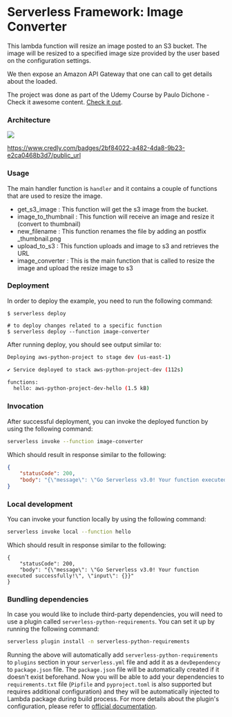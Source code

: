 
# Serverless Framework: Image Converter

This lambda function will resize an image posted to an S3 bucket. The image will be resized to a specified image size provided by the user based on the configuration settings.

We then expose an Amazon API Gateway that one can call to get details about the loaded.

The project was done as part of the Udemy Course by Paulo Dichone - Check it awesome content. [Check it out](https://www.udemy.com/course/aws-lambda-serverless/).

### **Architecture**

![](https://koremarcelblog.blob.core.windows.net/box-blog/ELT%20Project.png)



https://www.credly.com/badges/2bf84022-a482-4da8-9b23-e2ca0468b3d7/public_url

### **Usage**

The main handler function is `handler` and it contains a couple of functions that are used to resize the image.

* get_s3_image : This function will get the s3 image from the bucket.
* image_to_thumbnail : This function will receive an image and resize it (convert to thumbnail)
* new_filename :  This function renames the file by adding an postfix _thumbnail.png
* upload_to_s3 : This function uploads and image to s3 and retrieves the URL
* image_converter : This is the main function that is called to resize the image and upload the resize image to s3


### **Deployment**

In order to deploy the example, you need to run the following command:

```
$ serverless deploy

# to deploy changes related to a specific function
$ serverless deploy --function image-converter
```

After running deploy, you should see output similar to:

```bash
Deploying aws-python-project to stage dev (us-east-1)

✔ Service deployed to stack aws-python-project-dev (112s)

functions:
  hello: aws-python-project-dev-hello (1.5 kB)
```

### **Invocation**

After successful deployment, you can invoke the deployed function by using the following command:

```bash
serverless invoke --function image-converter
```

Which should result in response similar to the following:

```json
{
    "statusCode": 200,
    "body": "{\"message\": \"Go Serverless v3.0! Your function executed successfully!\", \"input\": {}}"
}
```

### **Local development**

You can invoke your function locally by using the following command:

```bash
serverless invoke local --function hello
```

Which should result in response similar to the following:

```
{
    "statusCode": 200,
    "body": "{\"message\": \"Go Serverless v3.0! Your function executed successfully!\", \"input\": {}}"
}
```

### **Bundling dependencies**

In case you would like to include third-party dependencies, you will need to use a plugin called `serverless-python-requirements`. You can set it up by running the following command:

```bash
serverless plugin install -n serverless-python-requirements
```

Running the above will automatically add `serverless-python-requirements` to `plugins` section in your `serverless.yml` file and add it as a `devDependency` to `package.json` file. The `package.json` file will be automatically created if it doesn't exist beforehand. Now you will be able to add your dependencies to `requirements.txt` file (`Pipfile` and `pyproject.toml` is also supported but requires additional configuration) and they will be automatically injected to Lambda package during build process. For more details about the plugin's configuration, please refer to [official documentation](https://github.com/UnitedIncome/serverless-python-requirements).
